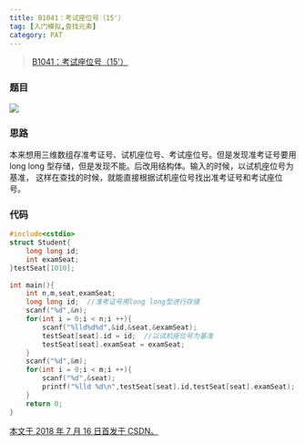 ```yaml
---
title: B1041：考试座位号（15'）
tag: [入门模拟,查找元素]
category: PAT
---
```


>[B1041：考试座位号（15'）](https://pintia.cn/problem-sets/994805260223102976/problems/994805281567916032)

<!--more-->

### 题目

![](PAT\B1041.png)

### 思路

本来想用三维数组存准考证号、试机座位号、考试座位号。但是发现准考证号要用 long long 型存储，但是发现不能。后改用结构体。输入的时候，以试机座位号为基准， 这样在查找的时候，就能直接根据试机座位号找出准考证号和考试座位号。 

### 代码

```C++
#include<cstdio>
struct Student{
	long long id;
	int examSeat;
}testSeat[1010];
 
int main(){
	int n,m,seat,examSeat;
	long long id;  //准考证号用long long型进行存储
	scanf("%d",&n);
	for(int i = 0;i < n;i ++){
		scanf("%lld%d%d",&id,&seat,&examSeat);
		testSeat[seat].id = id;  //以试机座位号为基准
		testSeat[seat].examSeat = examSeat;
	}
	scanf("%d",&m);
	for(int i = 0;i < m;i ++){
		scanf("%d",&seat);
		printf("%lld %d\n",testSeat[seat].id,testSeat[seat].examSeat);  //直接根据试机座位号输出结果
	}
	return 0;
}
```

<u>本文于 2018 年 7 月 16 日首发于 [CSDN](https://blog.csdn.net/wonz5130/article/details/81071959)。</u>	